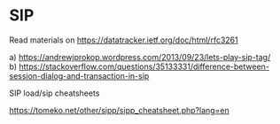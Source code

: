 # SIP

Read materials on https://datatracker.ietf.org/doc/html/rfc3261 <br />

a) https://andrewjprokop.wordpress.com/2013/09/23/lets-play-sip-tag/ <br />
b) https://stackoverflow.com/questions/35133331/difference-between-session-dialog-and-transaction-in-sip <br />

SIP load/sip cheatsheets

https://tomeko.net/other/sipp/sipp_cheatsheet.php?lang=en

